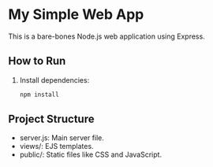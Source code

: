 # My Simple Web App

This is a bare-bones Node.js web application using Express.

## How to Run

1. Install dependencies:

   ```sh
   npm install

## Project Structure
- server.js: Main server file.
- views/: EJS templates.
- public/: Static files like CSS and JavaScript.